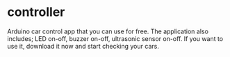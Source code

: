 # controller
Arduino car control app that you can use for free.
The application also includes;
LED on-off, buzzer on-off, ultrasonic sensor on-off.
If you want to use it, download it now and start checking your cars.
